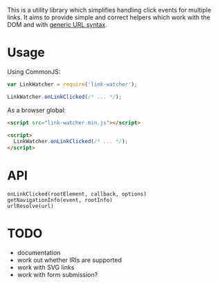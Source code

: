 This is a utility library which simplifies handling click events for multiple links. It aims to provide simple and correct helpers which work with the DOM and with [generic URL syntax](http://tools.ietf.org/html/rfc3986).

# Usage

Using CommonJS:

```js
var LinkWatcher = require('link-watcher');

LinkWatcher.onLinkClicked(/* ... */);
```

As a browser global:

```html
<script src="link-watcher.min.js"></script>

<script>
  LinkWatcher.onLinkClicked(/* ... */);
</script>
```

# API

    onLinkClicked(rootElement, callback, options)
    getNavigationInfo(event, rootInfo)
    urlResolve(url)

# TODO

 - documentation
 - work out whether IRIs are supported
 - work with SVG links
 - work with form submission?
